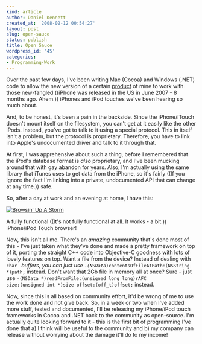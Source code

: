 ```yaml
---
kind: article
author: Daniel Kennett
created_at: '2008-02-12 00:54:27'
layout: post
slug: open-sauce
status: publish
title: Open Sauce
wordpress_id: '45'
categories:
- Programming-Work
---
```


Over the past few days, I've been writing Mac (Cocoa) and Windows (.NET) code to allow the new version of a certain <a href="http://www.kennettnet.co.uk/musicrescue">product</a> of mine to work with those new-fangled ((iPhone was released in the US in June 2007 - 8 months ago. Ahem.)) iPhones and iPod touches we've been hearing so much about. 

And, to be honest, it's been a pain in the backside. Since the iPhone/iTouch doesn't mount itself on the filesystem, you can't get at it easily like the other iPods. Instead, you've got to talk to it using a special protocol. This in itself isn't a problem, but the protocol is proprietary. Therefore, you have to link into Apple's undocumented driver and talk to it through that.

At first, I was apprehensive about such a thing, before I remembered that the iPod's database format is <em>also</em> proprietary, and I've been mucking around that with gay abandon for years. Also, I'm actually using the same library that iTunes uses to get data from the iPhone, so it's fairly ((If you ignore the fact I'm linking into a private, undocumented API that can change at any time.)) safe. 

So, after a day at work and an evening at home, I have this:

<a href='http://ikennd.ac/pictures/for_posts/2008/02/phonebrowse.jpg' title='Browsin’ Up A Storm'><img src='http://ikennd.ac/pictures/for_posts/2008/02/phonebrowse.jpg' alt='Browsin’ Up A Storm' /></a>

A fully functional ((It's not fully functional at all. It works - a bit.)) iPhone/iPod Touch browser! 

<!--more-->

Now, this isn't all me. There's an <em>amazing</em> community that's done most of this - I've just taken what they've done and made a pretty framework on top of it, porting the straight C++ code into Objective-C goodness with lots of lovely features on top. Want a file from the device? Instead of dealing with <code>char *</code> buffers, you can just use 
<code>-(NSData*)contentsOfFileAtPath:(NSString *)path;</code> instead. Don't want that 2Gb file in memory all at once? Sure - just use <code>-(NSData *)readFromFile:(unsigned long long)rAFC size:(unsigned int *)size offset:(off_t)offset;</code> instead. 

Now, since this is all based on community effort, it'd be wrong of me to use the work done and not give back. So, in a week or two when I've added more stuff, tested and documented, I'll be releasing my iPhone/iPod touch frameworks in Cocoa and .NET back to the community as open-source. I'm actually quite looking forward to it - this is the first bit of programming I've done that a) I think will be useful to the community and b) my company can release without worrying about the damage it'll do to my income! 